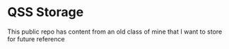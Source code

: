 # QSS Storage

This public repo has content from an old class of mine that I want to store for future reference
